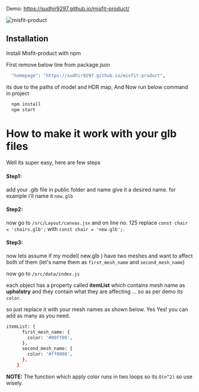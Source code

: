 Demo: https://sudhir9297.github.io/misfit-product/

![misfit-product](https://user-images.githubusercontent.com/19578447/206888725-18004b51-f882-4f6c-bbe3-e1ea8e8eb559.png)

## Installation

Install Misfit-product with npm

First remove below line from package.json

```bash
  "homepage": "https://sudhir9297.github.io/misfit-product",
```

its due to the paths of model and HDR map,
And Now run below command in project

```bash
  npm install
  npm start
```

# How to make it work with your glb files

Well its super easy, here are few steps

#### **Step1:**

add your .glb file in public folder and name give it a desired name.
for example i'll name it `new.glb`

#### **Step2:**

now go to `/src/Layout/canvas.jsx` and on line no. 125 replace `const chair = 'chairs.glb';`
with `const chair = 'new.glb';`.

#### **Step3:**

now lets assume if my model( new.glb ) have two meshes and want to affect both of them
(let's name them as `first_mesh_name` and `second_mesh_name`)

now go to `/src/data/index.js`

each object has a property called **itemList** which contains mesh name as **upholstry** and they contain what they are affecting ... so as per demo its `color`.

so just replace it with your mesh names as shown below.
Yes Yes! you can add as many as you need.

```bash
itemList: {
      first_mesh_name: {
        color: '#00ff00',
      },
      second_mesh_name: {
        color: '#ff0000',
      },
    }
```

**NOTE:** The function which apply color runs in two loops so its `O(n^2)` so use wisely.
